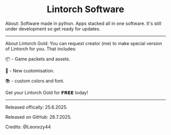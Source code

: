 <h1 align="center">Lintorch Software </h1>



About: Software made in python. Apps stacked all in one software. It's still under development so get ready for updates. 

---

About Lintorch Gold: You can request creator (me) to make special version of Lintorch for you. That includes: 

📦 - Game packets and assets.

🎨 - New customisation.  

📚 -  custom colors and font.

 Get your Lintorch Gold for 𝗙𝗥𝗘𝗘 today!

 ---


Released offically: 25.6.2025.

Released on GitHub: 28.7.2025.

Credits: @Leonxzy44



